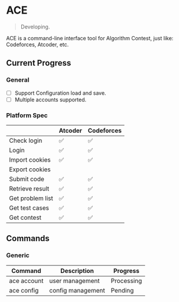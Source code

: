 # ACE
> Developing.

ACE is a command-line interface tool for Algorithm Contest, just like: Codeforces, Atcoder, etc.

## Current Progress

### General
- [ ] Support Configuration load and save.
- [ ] Multiple accounts supported.

### Platform Spec

|                  | Atcoder | Codeforces |
| ---------------- | ------- | ---------- |
| Check login      | ✅       | ✅          |
| Login            | ✅       | ✅          |
| Import cookies   | ✅       | ✅          |
| Export cookies   |         |            |
| Submit code      | ✅       | ✅          |
| Retrieve result  | ✅       | ✅          |
| Get problem list | ✅       | ✅          |
| Get test cases   | ✅       | ✅          |
| Get contest      | ✅       | ✅          |


## Commands

###  Generic 

| Command     | Description       | Progress   |
| ----------- | ----------------- | ---------- |
| ace account | user management   | Processing |
| ace config  | config management | Pending    |